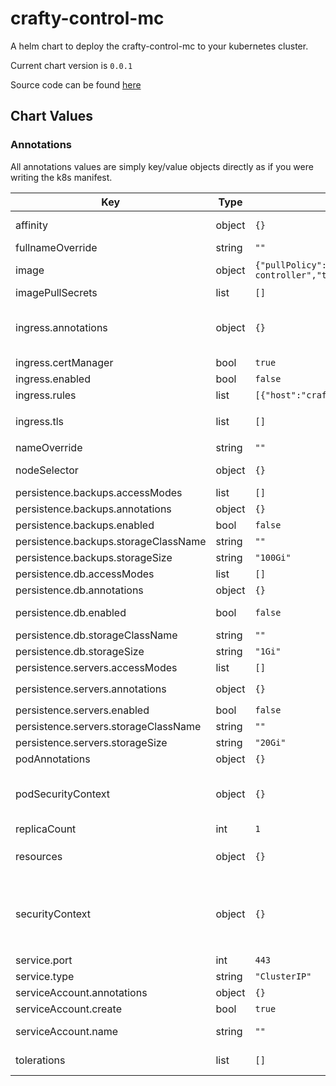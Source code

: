 crafty-control-mc
=================
A helm chart to deploy the crafty-control-mc to your kubernetes cluster.

Current chart version is `0.0.1`

Source code can be found [here](https://github.com/dkolb/charts)



## Chart Values

### Annotations

All annotations values are simply key/value objects directly as if you
were writing the k8s manifest.

| Key | Type | Default | Description |
|-----|------|---------|-------------|
| affinity | object | `{}` | Refer to https://kubernetes.io/docs/concepts/scheduling-eviction/assign-pod-node/#affinity-and-anti-affinity |
| fullnameOverride | string | `""` | Overrides places that utilize `release_name-crafty-control-mc` |
| image | object | `{"pullPolicy":"IfNotPresent","repository":"dkolb/crafty-controller","tag":"latest"}` | Standard image chart vaule with `repository`, `pullPolicy`, and `tag` keys. |
| imagePullSecrets | list | `[]` | Array of secret names to use for conatiner registry auth. |
| ingress.annotations | object | `{}` | Place to add annotations to the ingress. Reminder: This is where your cluster issuers and ingress classes go. Also you probably should annotate however you need to to indicate that HTTPS is the backend protocol |
| ingress.certManager | bool | `true` |  |
| ingress.enabled | bool | `false` | Generate an ingress for the Web UI. |
| ingress.rules | list | `[{"host":"crafty-mc.local","paths":["/"]}]` | Abbreviated rules structure. |
| ingress.tls | list | `[]` | Contains SSL configurations. ```yaml ingress:   tls:     - secretName: chart-example-tls       hosts:         - crafty-mc.local ``` |
| nameOverride | string | `""` |  |
| nodeSelector | object | `{}` | Refer to https://kubernetes.io/docs/concepts/scheduling-eviction/assign-pod-node/ |
| persistence.backups.accessModes | list | `[]` | List of access modes, such as ReadWriteMany. |
| persistence.backups.annotations | object | `{}` | Set annotations directly on the PCV |
| persistence.backups.enabled | bool | `false` |  |
| persistence.backups.storageClassName | string | `""` | PCV storage class. |
| persistence.backups.storageSize | string | `"100Gi"` | Size to attempt to claim |
| persistence.db.accessModes | list | `[]` | List of access modes, such as ReadWriteMany. |
| persistence.db.annotations | object | `{}` | Set annotations directly on the PCV |
| persistence.db.enabled | bool | `false` | Enables a PersistentVolumeClaim for the database and mounts it to `/crafty_db` |
| persistence.db.storageClassName | string | `""` | PCV storage class. |
| persistence.db.storageSize | string | `"1Gi"` | Size to attempt to claim |
| persistence.servers.accessModes | list | `[]` | List of access modes, such as ReadWriteMany. |
| persistence.servers.annotations | object | `{}` | Set annotations directly on the PCV and mounts it to `/mincraft_servers` |
| persistence.servers.enabled | bool | `false` |  |
| persistence.servers.storageClassName | string | `""` | PCV storage class. |
| persistence.servers.storageSize | string | `"20Gi"` | Size to attempt to claim |
| podAnnotations | object | `{}` | An annotation object to apply to the pod. |
| podSecurityContext | object | `{}` | maps directly into `Deployment.spec.template.spec.securityContext` Reference: https://kubernetes.io/docs/reference/generated/kubernetes-api/v1.18/#podsecuritycontext-v1-core |
| replicaCount | int | `1` |  |
| resources | object | `{}` | Object containing limits and requests for the crafty-controller container. ```yaml resources:   limits:     cpu: 100m     memory: 128Mi   requests:     cpu: 100m     memory: 128Mi ``` |
| securityContext | object | `{}` | Container specific security context applied to the crafty-controller context. maps onto `Deployment.spec.template.spec.containers[*].securityContext` Reference: https://kubernetes.io/docs/reference/generated/kubernetes-api/v1.18/#podsecuritycontext-v1-core |
| service.port | int | `443` | Port to expose on service. |
| service.type | string | `"ClusterIP"` | `LoadBalancer`, `ClusterIP`, `NodePort` |
| serviceAccount.annotations | object | `{}` | Annotations to add to the service account |
| serviceAccount.create | bool | `true` | Specifies whether a service account should be created |
| serviceAccount.name | string | `""` | The name of the service account to use. If not set and create is true, a name is generated using the fullname template |
| tolerations | list | `[]` | Refer to https://kubernetes.io/docs/concepts/scheduling-eviction/taint-and-toleration/ |
